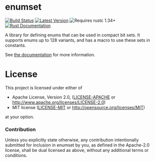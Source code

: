 # enumset

[![Build Status](https://api.travis-ci.com/Lymia/enumset.svg?branch=master)](https://travis-ci.com/Lymia/enumset)
[![Latest Version](https://img.shields.io/crates/v/enumset.svg)](https://crates.io/crates/enumset)
![Requires rustc 1.34+](https://img.shields.io/badge/rustc-1.34+-red.svg)
[![Rust Documentation](https://img.shields.io/badge/api-rustdoc-blue.svg)](https://docs.rs/enumset)

A library for defining enums that can be used in compact bit sets.
It supports enums up to 128 variants, and has a macro to use these sets in constants.

See [the documentation](https://docs.rs/enumset) for more information.

# License

This project is licensed under either of

 * Apache License, Version 2.0, ([LICENSE-APACHE](LICENSE-APACHE) or
   http://www.apache.org/licenses/LICENSE-2.0)
 * MIT license ([LICENSE-MIT](LICENSE-MIT) or
   http://opensource.org/licenses/MIT)

at your option.

### Contribution

Unless you explicitly state otherwise, any contribution intentionally submitted
for inclusion in enumset by you, as defined in the Apache-2.0 license, shall be
dual licensed as above, without any additional terms or conditions.
